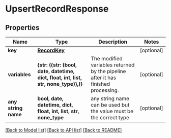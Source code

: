 # UpsertRecordResponse


## Properties
Name | Type | Description | Notes
------------ | ------------- | ------------- | -------------
**key** | [**RecordKey**](RecordKey.md) |  | [optional] 
**variables** | **{str: ({str: (bool, date, datetime, dict, float, int, list, str, none_type)},)}** | The modified variables returned by the pipeline after it has finished processing. | [optional] 
**any string name** | **bool, date, datetime, dict, float, int, list, str, none_type** | any string name can be used but the value must be the correct type | [optional]

[[Back to Model list]](../README.md#documentation-for-models) [[Back to API list]](../README.md#documentation-for-api-endpoints) [[Back to README]](../README.md)


